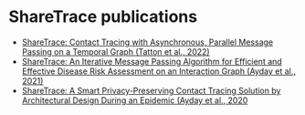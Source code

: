 # ShareTrace publications

- [ShareTrace: Contact Tracing with Asynchronous, Parallel Message Passing on a Temporal Graph (Tatton et al., 2022)](https://arxiv.org/abs/2203.12445)
- [ShareTrace: An Iterative Message Passing Algorithm for Efficient and Effective Disease Risk Assessment on an Interaction Graph (Ayday et al., 2021)](https://doi.org/10.1145/3459930.3469553)
- [ShareTrace: A Smart Privacy-Preserving Contact Tracing Solution by Architectural Design During an Epidemic (Ayday et al., 2020](https://github.com/share-trace/papers/blob/373abf36b05227f4a5f5cb405cd61e8dc225a9a6/sharetace-whitepaper.pdf)
